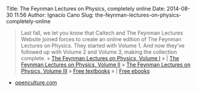 Title: The Feynman Lectures on Physics, completely online
Date: 2014-08-30 11:56
Author: Ignacio Cano
Slug: the-feynman-lectures-on-physics-completely-online

> Last fall, we let you know that Caltech and The Feynman Lectures
> Website joined forces to create an online edition of The Feynman
> Lectures on Physics. They started with Volume 1. And now they’ve
> followed up with Volume 2 and Volume 3, making the collection
> complete. » [The Feynman Lectures on Physics, Volume I][] » | [The
> Feynman Lectures on Physics, Volume II][] » [The Feynman Lectures on
> Physics, Volume III][] » [Free textbooks][] » | [Free ebooks][]

- [openculture.com][]

  [The Feynman Lectures on Physics, Volume I]: http://www.feynmanlectures.caltech.edu/I_toc.html
    "The Feynman Lectures on Physics, Volume I"
  [The Feynman Lectures on Physics, Volume II]: http://www.feynmanlectures.caltech.edu/II_toc.html
    "The Feynman Lectures on Physics, Volume II"
  [The Feynman Lectures on Physics, Volume III]: http://www.feynmanlectures.caltech.edu/III_toc.html
    "The Feynman Lectures on Physics, Volume III"
  [Free textbooks]: http://www.openculture.com/free_textbooks
    "Free textbooks"
  [Free ebooks]: http://www.openculture.com/free_ebooks
    "Free ebooks"
  [openculture.com]: http://www.openculture.com/2014/08/the-feynman-lectures-on-physics-the-most-popular-physics-book-ever-written-now-completely-online.html
    "The Feynman Lectures on Physics, completely online"
